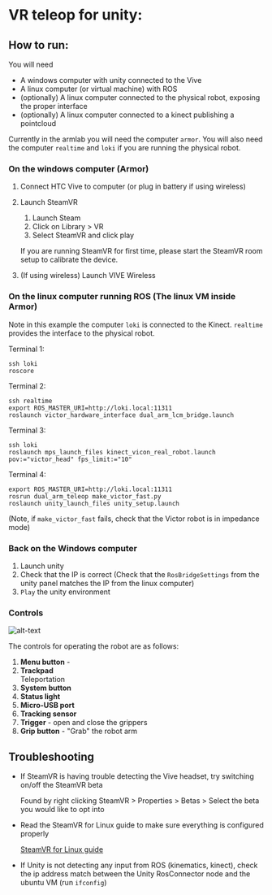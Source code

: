 # VR teleop for unity:

## How to run:
You will need 
- A windows computer with unity connected to the Vive
- A linux computer (or virtual machine) with ROS
- (optionally) A linux computer connected to the physical robot, exposing the proper interface
- (optionally) A linux computer connected to a kinect publishing a pointcloud

Currently in the armlab you will need the computer `armor`. You will also need the computer `realtime` and `loki` if you are running the physical robot.

### On the windows computer (Armor) 
1. Connect HTC Vive to computer (or plug in battery if using wireless)
2. Launch SteamVR
   1. Launch Steam
   2. Click on Library > VR
   3. Select SteamVR and click play
   
   If you are running SteamVR for first time, please start the SteamVR room setup to calibrate the device.
   
3. (If using wireless) Launch VIVE Wireless

### On the linux computer running ROS (The linux VM inside Armor)
Note in this example the computer `loki` is connected to the Kinect. `realtime` provides the interface to the physical robot.

Terminal 1:
```
ssh loki
roscore
```

Terminal 2:
```
ssh realtime
export ROS_MASTER_URI=http://loki.local:11311
roslaunch victor_hardware_interface dual_arm_lcm_bridge.launch
```

Terminal 3:
```
ssh loki
roslaunch mps_launch_files kinect_vicon_real_robot.launch pov:="victor_head" fps_limit:="10"
```

Terminal 4:
```
export ROS_MASTER_URI=http://loki.local:11311
rosrun dual_arm_teleop make_victor_fast.py
roslaunch unity_launch_files unity_setup.launch
```
(Note, if `make_victor_fast` fails, check that the Victor robot is in impedance mode)

### Back on the Windows computer
1. Launch unity
2. Check that the IP is correct (Check that the `RosBridgeSettings` from the unity panel matches the IP from the linux computer)
3. `Play` the unity environment



### Controls
![alt-text][vive-controller-layout]

The controls for operating the robot are as follows:
1. **Menu button** - 
2. **Trackpad**  
   Teleportation
3. **System button**
4. **Status light**
5. **Micro-USB port**
6. **Tracking sensor**
7. **Trigger** - open and close the grippers
8. **Grip button** - "Grab" the robot arm


## Troubleshooting
* If SteamVR is having trouble detecting the Vive headset, try switching on/off the SteamVR beta

   Found by right clicking SteamVR > Properties > Betas >  Select the beta you would like to opt into
* Read the SteamVR for Linux guide to make sure everything is configured properly

   [SteamVR for Linux guide](https://github.com/ValveSoftware/SteamVR-for-Linux)

* If Unity is not detecting any input from ROS (kinematics, kinect), check the ip address match between the Unity RosConnector node and the ubuntu VM (run `ifconfig`)


[vive-controller-layout]: https://www.vive.com/media/filer_public/17/5d/175d4252-dde3-49a2-aa86-c0b05ab4d445/guid-2d5454b7-1225-449c-b5e5-50a5ea4184d6-web.png "Vive Controller Layout"
